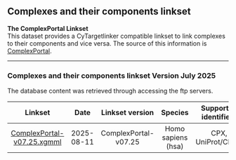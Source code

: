 ## Complexes and their components linkset

**The ComplexPortal Linkset<br/>**
This dataset provides a CyTargetlinker compatible linkset to link complexes to their components and vice versa. The source of this information is [ComplexPortal](https://www.ebi.ac.uk/complexportal/home).

---

### Complexes and their components linkset Version July 2025

The database content was retrieved through accessing the ftp servers. 

| Linkset | Date | Linkset version | Species | Supported identifiers |
| :---: | :---: | :---: | :---: | :---: | 
| [ComplexPortal-v07.25.xgmml](https://figshare.com/ndownloader/files/57094985) | 2025-08-11 | ComplexPortal-v07.25 | Homo sapiens (hsa) | CPX, UniProt/ChEBI |
